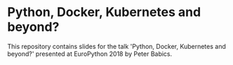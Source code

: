 # Python, Docker, Kubernetes and beyond?

This repository contains slides for the talk 'Python, Docker, Kubernetes and beyond?' presented at EuroPython 2018 by Peter Babics.
